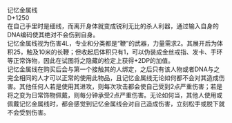 <title>记忆金属线</title>
<meta name="GENERATOR" content="WinCHM">
<meta http-equiv="Content-Type" content="text/html; charset=gb2312">
<br>记忆金属线 
<br>D+1250 
<br>在自己手里时是细线，而离开身体就变成锐利无比的杀人利器，通过输入自身的DNA编码使其绝对不会伤到自身。
<br>记忆金属线视为伤害4L，专业和分类都是“鞭”的武器，力量需求2。其展开后为体积25，触及10米的长鞭；但收起后体积只有1，可以伪装成金丝戒指、发卡、手环等正常饰物，因此在试图将之隐藏的检定上获得+2DP的加值。
<br>记忆金属线在购买后会与第一个接触其的人绑定，之后只有该人物或者DNA与之完全相同的人才可以正常的使用此物品，且记忆金属线无论如何都不会对其造成伤害。其他任何人若是使用其进攻，则每次攻击都会使自己受到2点严重伤害；若是将之变为日常饰物佩戴，则每分钟承受2点严重伤害。无论如何当，其他人使用或佩戴记忆金属线时，都会感觉到记忆金属线会对自己造成伤害，立刻松手或脱下就不会受到伤害。